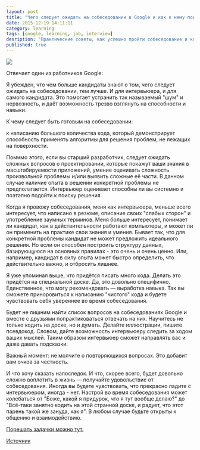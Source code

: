 ```yaml
---
layout: post
title: "Чего следует ожидать на собеседовании в Google и как к нему подготовиться?"
date: 2015-12-19 14:11:11
category: learning
tags: [google, learning, job, interview]
desription: "Практические советы, как успешно пройти собеседование и как к нему подготовиться. Часто задаваемые вопросы на собеседовании и требования работодателя."
published: true
---
```

<img src="https://theasder.github.io/img/google.jpg" class="img-responsive" /><br />

<!-- more -->

Отвечает один из работников Google:

Я убежден, что чем больше кандидаты знают о том, чего следует ожидать на собеседовании, тем лучше. И для интервьюера, и для самого кандидата. Это помогает устранить так называемый "шум" и нервозность, и даёт возможность трезво взглянуть на способности и навыки.

К чему следует быть готовым на собеседовании:

к написанию большого количества кода,
который демонстрирует способность применять алгоритмы для решения
проблем, не лежащих на поверхности.

Помимо этого, если вы старший разработчик, следует ожидать сложных вопросов о проектировании, которые покажут ваши знания в масштабируемости приложений, умение оценивать сложность произвольной проблемы и/или выявить сложные её части. В данном случае наличие опыта в решении конкретной проблемы не предполагается. Интервьюер оценивает способны ли вы системно и поэтапно подойти к поиску решения.

Когда я провожу собеседования, меня как интервьюера, меньше всего интересует, что написано в резюме, описание своих "слабых сторон" и употребление заумных терминов. Меня больше интересует, понимает ли кандидат, как в действительности работают компьютеры, и может ли он применить на практике свои знания и умения. Бывает так, что для конкретной проблемы кандидат не может предложить идеального решения. Но если он способен построить структуру данных, базирующуюся на основных правилах - это очень и очень ценно. Или, например, кандидат в силу опыта может быстро определить, что действительно важно, и отбросить лишнее.

Я уже упоминал выше, что придётся писать много кода. Делать это придётся на специальной доске. Да, это довольно специфично. Единственное, что могу рекомендовать — выработка навыка. Так вы сможете приноровиться к написанию "чистого" кода и будете чувствовать себя увереннее во время собеседования.

Будет не лишним найти список вопросов на собеседованиях Google и вместе с друзьями попрактиковаться отвечать на них. Научитесь не только кодить на доске, но и думать. Делайте иллюстрации, пишите псевдокод. Словом, дайте возможность интервьюеру следить за ходом ваших мыслей. Таким образом интервьюер сможет направлять вас и даже давать подсказки.

Важный момент: не молчите о повторяющихся вопросах. Это добавит вам очков за честность.

И что хочу сказать напоследок. И что, скорее всего, будет довольно сложно воплотить в жизнь — получайте удовольствие от собеседования. Иногда вы будете чувствовать, что прекрасно ладите с интервьюером, иногда - нет. Настрой во время собеседования может колебаться от "Боже, какой я придурок, что я тут вообще делаю?" до "Всё-таки занятно кодить на этой странной доске, и радует, что этот парень такой же зануда, как я". В любом случае будьте открыты к общению и взаимодействию.

[Порешать задачки можно тут.](http://www.careercup.com/page?pid=google-interview-questions)

[Источник](https://www.quora.com/What-should-I-expect-in-a-Software-Engineer-interview-at-Google-and-how-should-I-prepare/answer/Moishe-Lettvin?srid=Uqbr&share=d4295792)
